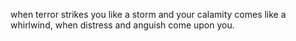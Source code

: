 when terror strikes you like a storm and your calamity comes like a whirlwind, when distress and anguish come upon you.
